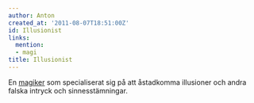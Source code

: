 ```yaml
---
author: Anton
created_at: '2011-08-07T18:51:00Z'
id: Illusionist
links:
  mention:
  - magi
title: Illusionist
---
```


En [magiker] som specialiserat sig på att åstad­­­­­­komma illusioner och andra falska intryck och
sinnes­­­­­stämningar.

  [magiker]: magi

